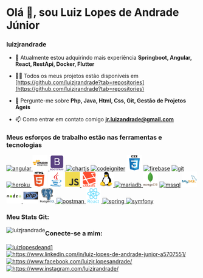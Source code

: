 <h1 align = "left"> Olá 👋, sou Luiz Lopes de Andrade Júnior  </h1>
<h3 align = "left"> luizjrandrade </h3>

- 🌱 Atualmente estou adquirindo mais experiência **Springboot, Angular, React, RestApi, Docker, Flutter**

- 👨‍💻 Todos os meus projetos estão disponíveis em [https://github.com/luizjrandrade?tab=repositories](https://github.com/luizjrandrade?tab=repositories)

- 💬 Pergunte-me sobre **Php, Java, Html, Css, Git, Gestão de Projetos Ágeis**

- 📫 Como entrar em contato comigo **jr.luizandrade@gmail.com**

<h3 align =" left ">Meus esforços de trabalho estão nas ferramentas e tecnologias</h3>
<p align = "left"> 
    <a href="https://angular.io" target="_blank" rel="noreferrer"> 
    <img src ="https://angular.io/assets/images/logos/angular/angular.svg" alt ="angular" width ="40 "height ="40"/> </a> 
    <a href ="https://aws.amazon.com "target ="_blank "rel = "noreferrer"> <img src = "https://raw.githubusercontent.com/devicons/devicon/master/icons/amazonwebservices/amazonwebservices-original-wordmark.svg" alt = "aws" width = "40" height = " 40 "/> </a> 
    <a href="https://getbootstrap.com" target="_blank" rel="noreferrer"> <img src ="https://raw.githubusercontent.com/devicons/devicon/master/icons/bootstrap/bootstrap-plain-wordmark.svg "alt ="bootstrap" width="40" height="40"/> </a> 
    <a href ="https://www.chartjs.org" target ="_blank" rel ="noreferrer"> <img src="https://www.chartjs.org/media/logo-title.svg" alt ="chartjs "width ="40 "height =" 40 "/></a> 
    <a href="https://codeigniter.com" target="_blank" rel="noreferrer"> <img src="https://cdn.worldvectorlogo.com/logos/codeigniter.svg" alt="codeigniter" width ="40" height ="40"/></a> 
    <a href ="https://www.w3schools.com/css/" target="_blank" rel="noreferrer"> <img src="https://raw.githubusercontent.com/devicons/devicon/master/icons/css3/css3-original-wordmark.svg" alt ="css3" largura="40" height="40"/></a> 
    <a href="https://firebase.google.com/" target="_blank" rel="noreferrer"><img src="https://www.vectorlogo.zone/logos/firebase/firebase-icon.svg" alt="firebase" width="40" height="40"/></a> 
    <a href="https://git-scm.com/" target ="_blank " rel="noreferrer "> <img src="https://www.vectorlogo.zone/logos/git-scm/git-scm-icon.svg" alt="git" largura="40" altura= "40"/></a> 
    <a href="https://heroku.com" target="_blank" rel="noreferrer"> <img src="https://www.vectorlogo.zone/logos/heroku/heroku-icon.svg" alt="heroku" width="40" height="40"/> </a> 
    <a href ="https://www.w3.org/html/" target ="_blank" rel="noreferrer"> <img src="https://raw.githubusercontent.com/devicons/devicon/master/icons/html5/html5-original-wordmark.svg" alt ="html5" width="40" height="40"/></a> 
    <a href="https://www.java.com" target="_blank" rel="noreferrer"><img src="https://raw.githubusercontent.com/devicons/devicon/master/icons/java/java-original.svg" alt =" java" width="40" height="40"/></a> 
    <a href="https://desenvolvedor.mozilla.org/en-US/docs/Web/JavaScript" target="_blank" rel="noreferrer"><img src="https://raw.githubusercontent.com/devicons/devicon/master/icons/javascript/javascript-original.svg" alt="javascript" width="40" height="40"/> </a> 
    <a href ="https://laravel.com/" target="_ blank" rel="noreferrer"> <img src="https://raw.githubusercontent.com/devicons/devicon/master/icons/laravel/laravel-plain-wordmark.svg" alt="laravel" width="40" height="40"/></a> 
    <a href="https://www.linux.org/" target="_blank" rel="noreferrer"> <img src="https://raw.githubusercontent.com/devicons/devicon/master/icons/linux/linux-original.svg" alt ="linux" width="40" height ="40"/> </a> 
    <a href ="https://mariadb.org/" target ="_blank" rel="noreferrer"> <img src="https://www.vectorlogo.zone/logos/mariadb/mariadb-icon.svg" alt ="mariadb "width ="40" height ="40"/> </a> <a href="https://www.mongodb.com/" target="_blank" rel="noreferrer"> <img src="https://raw.githubusercontent.com/devicons/devicon/master/icons/mongodb/mongodb-original-wordmark.svg" alt="mongodb" width ="40" height ="40"/></a> 
    <a href ="https://www.microsoft.com/en-us/sql-server" target="_blank" rel ="noreferrer"><img src="https://www.svgrepo.com/show/303229/microsoft-sql-server-logo.svg" alt ="mssql "width ="40" height ="40"/></a> <a href="https://www.mysql.com/" target="_ blank" rel="noreferrer"> 
    <img src="https://raw.githubusercontent.com/devicons/devicon/master/icons/mysql/mysql-original-wordmark.svg" alt="mysql" width="40" height="40"/></a>
    <a href="https://nodejs.org" target="_blank" rel="noreferrer"> <img src="https://raw.githubusercontent.com/devicons/devicon/master/icons/nodejs/nodejs-original-wordmark.svg " alt="nodejs" width="40" height="40"/> </a><a href="https://www.php.net" target ="_blank " rel="noreferrer"> <img src= "https://raw.githubusercontent.com/devicons/devicon/master/icons/php/php-original.svg" alt ="php" width="40" height="40"/></a> 
    <a href="https://www.postgresql.org" target="_blank" rel="noreferrer"><img src="https://raw.githubusercontent.com/devicons/devicon/master/icons/postgresql/postgresql-original-wordmark.svg" alt="postgresql" width="40" height="40"/> </a> 
    <a href ="https://postman.com" target="_ blank" rel="noreferrer"> <img src="https://www.vectorlogo.zone/logos/getpostman/getpostman-icon.svg" alt="postman" width="40" height="40"/> </a> <a href="https://reactjs.org/" target="_blank" rel="noreferrer"> <img src="https://raw.githubusercontent.com/devicons/devicon/master/icons/react/react-original-wordmark.svg" alt="react" width="40" height="40"/> </a> 
    <a href="https://spring.io/" target="_ blank" rel="noreferrer"><img src="https://www.vectorlogo.zone/logos/springio/springio-icon.svg" alt="spring" width="40" height="40" /></a><a href="https://symfony.com" target="_blank" rel="noreferrer"> <img src="https://symfony.com/logos/symfony_black_03.svg" alt="symfony" width="40" height="40"/></a>  
</p>

<h3 align="left"> Meu Stats Git: </h3>
<p><img align="left" src = "https://github-readme-stats.vercel.app/api?username=luizjrandrade&show_icons=true&locale=en" alt = "luizjrandrade" /> </p>

<h3 align="left">Conecte-se a mim: </h3>
<p align="left">
<a href="https://twitter.com/luizlopesdeand1" target="_blank">
    <img align="center" src="https://raw.githubusercontent.com/rahuldkjain/github-profile-readme-generator/master/src/images/icons/Social/twitter.svg" alt ="luizlopesdeand1" height="30" width="40"/></a>
<a href="https://www.linkedin.com/in/luiz-lopes-de-andrade-junior-a5707551/" target="_blank"> <img align="center" src="https://raw.githubusercontent.com/rahuldkjain/github-profile-readme-generator/master/src/images/icons/Social/linked-in-alt.svg" alt="https://www.linkedin.com/in/luiz-lopes-de-andrade-junior-a5707551/" height ="30" width="40"/> </a>
<a href ="https://www.facebook.com/luizjr.lopesandrade/" target="_blank"> <img align="center" src="https://raw.githubusercontent.com/rahuldkjain/github-profile-readme-generator/master/src/images/icons/Social/facebook.svg" alt="https://www.facebook.com/luizjr.lopesandrade/" height="30" width="40"/></a>
<a href="https://www.instagram.com/luizjrandrade/" target="_blank"><img align="center" src="https://raw.githubusercontent.com/rahuldkjain/github-profile-readme-generator/master/src/images/icons/Social/instagram.svg" alt="https://www.instagram.com/luizjrandrade/" height="30" width="40"/></a>
</p>

